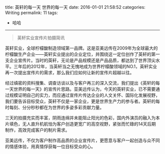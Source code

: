title: 英轩的每一天 世界的每一天
date: 2016-01-01 21:58:52
categories: Writing
permalink: 11
tags:
 - 哈哈
---

> 英轩实业宣传片拍摄简讯

英轩实业，全球柠檬酸制造领域第一品牌。这是亚美远传在2009年为全球最大的柠檬酸生产企业——英轩实业提出的企业定位，并围绕这一定位创作了英轩的第一支企业宣传片。当时的英轩，无论是产品规模还是产品品质，都达到了世界顶尖水平。三年后的2012年，当英轩当之无愧地成为世界柠檬酸领域的NO.1，英轩实业再一次提出宣传片的需求，那么我们应如何让新的宣传片超越以往。

经过缜密的资料搜集、调查访谈以及与客户再三的深入交流，我们提出《英轩的每一天世界的每一天》的宣传片思路。亚美远传认为，今天的英轩实业，已不需要通过规模证明自己的实力，而应通过宣传片传达企业的人文关怀、国际化发展视野，我们要告诉目标受众，英轩不仅是一家企业，更是世界生产力的参与者。英轩的每时每刻、分分秒秒都在为世界的多姿多彩贡献力量。

三天的拍摄充实而丰富，阴雨连绵并未能阻止阳光的色彩，国内外演员的融入为本片填色，无人直升机航怕为客户创造更宽广的高空视野，紧张而忙碌的14天后期制作，高效完成客户的制片需求。

亚美远传，不仅为客户制作高品质的企业宣传片，更愿意与客户一起创造与众不同的情感体验，用真情俘获每一位目标受众的心。
